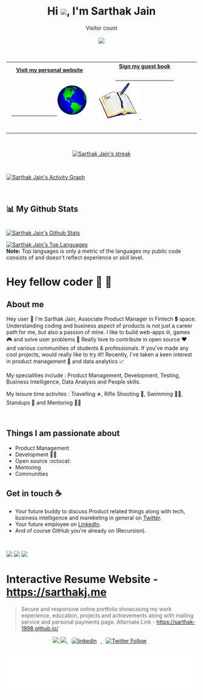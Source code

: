 
<!--
**sarthak-1998/sarthak-1998** is a ✨ _special_ ✨ repository because its `README.md` (this file) appears on your GitHub profile.

Here are some ideas to get you started:

- 🔭 I’m currently working on ...
- 🌱 I’m currently learning ...
- 👯 I’m looking to collaborate on ...
- 🤔 I’m looking for help with ...
- 💬 Ask me about ...
- 📫 How to reach me: ...
- 😄 Pronouns: ...
- ⚡ Fun fact: ...
-->


<h1 align="center">Hi <img src="https://raw.githubusercontent.com/MartinHeinz/MartinHeinz/master/wave.gif" width="30px">, I'm Sarthak Jain</h1>



 <!-- <p align="center"> 

[![Sarthak's github stats](https://github-readme-stats.vercel.app/api?username=sarthak-1998&show_icons=true)](https://github.com/sarthak-1998)

</p> -->

<p align="center"> 
  Visitor count<br> <br>
  <img src="https://profile-counter.glitch.me/sarthak-1998/count.svg" />
</p>

<br/>




<!-- Social -->
<table width="100%">
<tr>
<td align="center">
<a href="https://www.sarthakj.me/">
<strong>Visit my personal website </strong>
<br />
<br />

<!-- Centering something has never been easy, has it? -->
<span>&nbsp;&nbsp;&nbsp;&nbsp;&nbsp;&nbsp;&nbsp;&nbsp;</span>
<span>&nbsp;&nbsp;&nbsp;&nbsp;&nbsp;&nbsp;&nbsp;&nbsp;</span>
<span>&nbsp;&nbsp;&nbsp;&nbsp;&nbsp;&nbsp;&nbsp;&nbsp;</span>
<span>&nbsp;&nbsp;&nbsp;&nbsp;</span>
<img alt="Globe" height="80" src="https://github.com/sarthak-1998/sarthak-1998/blob/master/Assets/globe.gif?raw=true">
</a>
<span>&nbsp;&nbsp;&nbsp;&nbsp;&nbsp;&nbsp;&nbsp;&nbsp;</span>
<span>&nbsp;&nbsp;&nbsp;&nbsp;&nbsp;&nbsp;&nbsp;&nbsp;</span>
<span>&nbsp;&nbsp;&nbsp;&nbsp;&nbsp;&nbsp;&nbsp;&nbsp;</span>
<span>&nbsp;&nbsp;&nbsp;&nbsp;&nbsp;&nbsp;&nbsp;&nbsp;</span>
</td>
<td align="center">
<a href="https://github.com/sarthak-1998/sarthak-1998/issues/new?assignees=sarthak-1998&labels=Guestbook+Entry&template=guestbook-entry.md&title=New+Entry+by+Name">
<strong>Sign my guest book</strong>
<br />

<span>&nbsp;&nbsp;&nbsp;&nbsp;&nbsp;&nbsp;&nbsp;&nbsp;</span>
<span>&nbsp;&nbsp;&nbsp;&nbsp;&nbsp;&nbsp;&nbsp;&nbsp;</span>
<span>&nbsp;&nbsp;&nbsp;&nbsp;&nbsp;&nbsp;&nbsp;</span> 
<span>&nbsp;&nbsp;&nbsp;&nbsp;&nbsp;&nbsp;&nbsp;</span> 
<span>&nbsp;&nbsp;&nbsp;&nbsp;&nbsp;&nbsp;&nbsp;</span> 
<img height="100" alt="Book" src="https://github.com/sarthak-1998/sarthak-1998/blob/master/Assets/book.gif?raw=true"> 
</a>
<span>&nbsp;&nbsp;&nbsp;&nbsp;&nbsp;&nbsp;&nbsp;&nbsp;</span>
<span>&nbsp;&nbsp;&nbsp;&nbsp;&nbsp;&nbsp;&nbsp;&nbsp;</span>
<span>&nbsp;&nbsp;&nbsp;&nbsp;&nbsp;&nbsp;&nbsp;&nbsp;</span>
<span>&nbsp;&nbsp;&nbsp;&nbsp;&nbsp;&nbsp;&nbsp;&nbsp;</span>
<span>&nbsp;&nbsp;&nbsp;&nbsp;&nbsp;&nbsp;&nbsp;&nbsp;</span>    
</td>
</tr>
</table>

<br>

<p align="center">
    <a href="https://github.com/sarthak-1998/github-readme-streak-stats">
        <img title="🔥 Get streak stats for your profile at git.io/streak-stats" alt="Sarthak Jain's streak" src="https://github-readme-streak-stats.herokuapp.com/?user=sarthak-1998"/>
    </a>
</p>

<br>

<a href="https://github.com/sarthak-1998/github-readme-activity-graph"><img alt="Sarthak Jain's Activity Graph" src="https://activity-graph.herokuapp.com/graph?username=sarthak-1998&bg_color=0D1117&color=5BCDEC&line=5BCDEC&point=FFFFFF&hide_border=true" /></a>


<br>

## 📊 My Github Stats

  <br/>
    <a href="https://github.com/sarthak-1998/github-readme-stats"><img alt="Sarthak Jain's Github Stats" src="https://github-readme-stats.vercel.app/api?username=sarthak-1998&show_icons=true&count_private=true&theme=react&hide_border=true&bg_color=0D1117" /></a>

<a href="https://github.com/sarthak-1998/github-readme-stats"><img alt="Sarthak Jain's Top Languages" src="https://github-readme-stats.vercel.app/api/top-langs/?username=sarthak-1998&langs_count=8&count_private=true&layout=compact&theme=react&hide_border=true&bg_color=0D1117" /></a>
  <br>
  <b>Note:</b> Top languages is only a metric of the languages my public code consists of and doesn't reflect experience or skill level.

# Hey fellow coder :wave: 👋

## About me



Hey user 👋 I'm Sarthak Jain, Associate Product Manager in Fintech 💲 space. Understanding coding and business aspect of products is not just a career path for me, but also a passion of mine. I like to build web-apps 🌐, games 🎮 and solve user problems 🧐 Really love to contribute in open source ❤️ and various communities of students & professionals. If you've made any cool projects, would really like to try it!! Recently, I've taken a keen interest in product management 💭 and data analytics 📈

My specialities include : Product Management, Development, Testing, Business Intelligence, Data Analysis and People skills.

My leisure time activites : Travelling ✈️, Rifle Shooting 🔫, Swimming 🏊‍♂️, Standups 🤣 and Mentoring 👨‍🏫  

<br>

<p align="center"> 

<!-- [![ReadMe Card](https://github-readme-stats.vercel.app/api/pin/?username=sarthak-1998&repo=sarthak-1998.github.io&show_owner=true)](https://github.com/sarthak-1998/sarthak-1998.github.io/) -->



<!-- [![Top Langs](https://github-readme-stats.vercel.app/api/top-langs/?username=sarthak-1998)](https://github.com/sarthak-1998) -->

</p>



## Things I am passionate about

- Product Management
- Development 👨‍💻
- Open source :octocat:
- Mentoring 
- Communities

## Get in touch :coffee:

- Your future buddy to discuss Product related things along with tech, business intelligence and mareketing in general on [Twitter](https://twitter.com/sarcastic_sark).
- Your future employee on [LinkedIn](https://www.linkedin.com/in/sarthak-jain24apr98/).
- And of course GitHub you're already on (Recursion).

<br>

<p align="centre">
<a href = "https://www.linkedin.com/in/sarthak-jain24apr98/"><img src="https://img.icons8.com/fluent/48/000000/linkedin.png"/></a>
<a href = "https://www.instagram.com/sarthak_jaintleman/"><img src="https://img.icons8.com/fluent/48/000000/instagram-new.png"/></a>
<a href = "mailto:dev@sarthakj.me?Subject=Regarding Github Profile"><img src="https://img.icons8.com/color/48/000000/gmail.png"/></a>

</p>


# Interactive Resume Website - **https://sarthakj.me**

> Secure and responsive online portfolio showcasing my work experience, education, projects and achievements along with mailing service and personal payments page. 
 Alternate Link -   https://sarthak-1998.github.io/



                                            

<p align = "center">
  

  
   <a href="https://github.com/sarthak-1998/">
    <img src="https://img.shields.io/github/followers/sarthak-1998?label=Follow%20sarthak-1998&style=social"></img>
  </a>
  

  <a href="https://github.com/sarthak-1998/sarthak-1998.github.io/commits">
    <img src="https://img.shields.io/github/last-commit/sarthak-1998/sarthak-1998.github.io"></img>
  </a>

<a href="https://www.linkedin.com/in/sarthak-jain24apr98/" rel="nofollow noreferrer">
                <img style="padding-right: 10px;padding-left: 10px;" src="https://img.shields.io/badge/LinkedIn-Sarthak Jain-blue?style=social&logo=LinkedIn" alt="linkedin">
              </img>
              </a>

  <a href="https://twitter.com/intent/follow?original_referer=https%3A%2F%2Fpublish.twitter.com%2F&ref_src=twsrc%5Etfw&region=follow_link&screen_name=sarcastic_sark&tw_p=followbutton">
                <img style="padding-right: 10px;padding-left: 10px;" alt="Twitter Follow" src="https://img.shields.io/twitter/follow/sarcastic_sark?style=social">
              </img>
              </a>
</p >


<div align="center">

<img height="120" alt="Thanks for visiting me" width="100%" src= "https://github.com/sarthak-1998/sarthak-1998/blob/master/Assets/Thanks.svg" />
<br />


</div>

